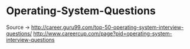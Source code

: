 Operating-System-Questions
==========================
Source -> http://career.guru99.com/top-50-operating-system-interview-questions/
http://www.careercup.com/page?pid=operating-system-interview-questions
